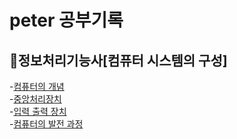# peter 공부기록 <br>

## 📒정보처리기능사[컴퓨터 시스템의 구성]

-[컴퓨터의 개념](#) <br>
-[중앙처리장치](#) <br>
-[입력 출력 장치](#) <br>
-[컴퓨터의 발전 과정](#) <br>

